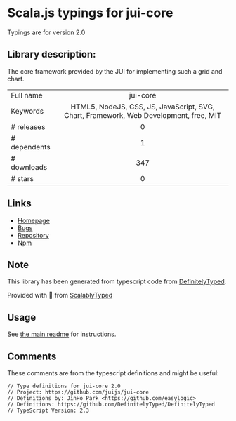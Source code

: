 
# Scala.js typings for jui-core

Typings are for version 2.0

## Library description:
The core framework provided by the JUI for implementing such a grid and chart.

|                    |                 |
| ------------------ | :-------------: |
| Full name          | jui-core |
| Keywords           | HTML5, NodeJS, CSS, JS, JavaScript, SVG, Chart, Framework, Web Development, free, MIT |
| # releases         | 0 |
| # dependents       | 1 |
| # downloads        | 347 |
| # stars            | 0 |

## Links
- [Homepage](https://github.com/juijs/jui-core)
- [Bugs](https://github.com/juijs/jui-core/issues)
- [Repository](https://github.com/juijs/jui-core)
- [Npm](https://www.npmjs.com/package/jui-core)
    


## Note
This library has been generated from typescript code from [DefinitelyTyped](https://definitelytyped.org).

Provided with :purple_heart: from [ScalablyTyped](https://github.com/oyvindberg/ScalablyTyped)

## Usage
See [the main readme](../../readme.md) for instructions.

## Comments

These comments are from the typescript definitions and might be useful:
```
// Type definitions for jui-core 2.0
// Project: https://github.com/juijs/jui-core
// Definitions by: JinHo Park <https://github.com/easylogic>
// Definitions: https://github.com/DefinitelyTyped/DefinitelyTyped
// TypeScript Version: 2.3

```


